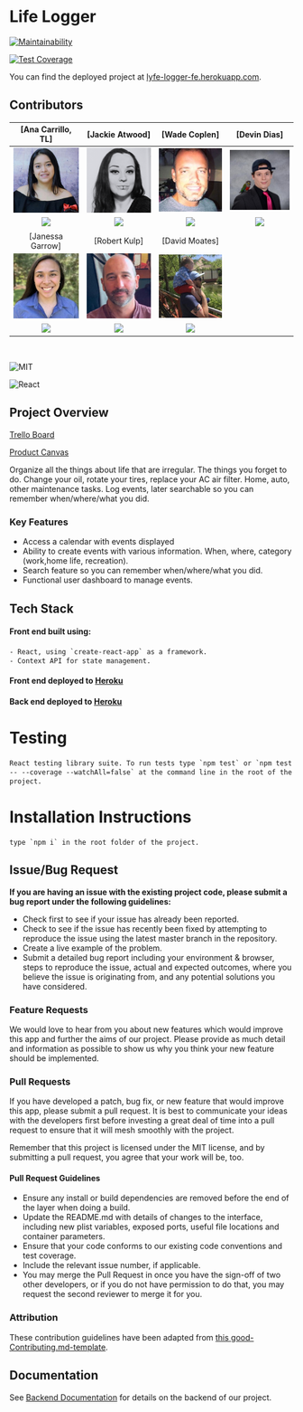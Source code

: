 # Life Logger

[![Maintainability](https://api.codeclimate.com/v1/badges/aa8fc23117fc01a592c1/maintainability)](https://codeclimate.com/github/Lambda-School-Labs/life-logger-fe/maintainability)

[![Test Coverage](https://api.codeclimate.com/v1/badges/aa8fc23117fc01a592c1/test_coverage)](https://codeclimate.com/github/Lambda-School-Labs/life-logger-fe/test_coverage)

You can find the deployed project at [lyfe-logger-fe.herokuapp.com](https://lyfe-logger-fe.herokuapp.com/).

## Contributors

<!-- Previous Labs Group
 |[Carl Stanley](https://github.com/Carl-Stanley)|[Sagdi Formanov](https://github.com/sagdish)|[Joseph Hayden](https://github.com/JHaydenDev)|[Karen Yearwood](https://github.com/kly001) |
| :------: | :------: | :------: | :------: |
|[<img src="./contributors/carl.png" width = "200" />](https://github.com/Carl-Stanley)| [<img src="./contributors/sagdi.png" width = "200" />](https://github.com/sagdish)|[<img src="./contributors/joseph.png" width = "200" />](https://github.com/JHaydenDev)|[<img src="./contributors/karen.png" width = "200" />](https://github.com/kly001)|
|[<img src="https://github.com/favicon.ico" width="15"> ](https://github.com/Carl-Stanley)|[<img src="https://github.com/favicon.ico" width="15"> ](https://github.com/sagdish)|[<img src="https://github.com/favicon.ico" width="15"> ](https://github.com/JHaydenDev)|[<img src="https://github.com/favicon.ico" width="15"> ](https://github.com/kly001)|
|[<img src="https://static.licdn.com/sc/h/al2o9zrvru7aqj8e1x2rzsrca" width="15"> ](https://www.linkedin.com//)|[<img src="https://static.licdn.com/sc/h/al2o9zrvru7aqj8e1x2rzsrca" width="15"> ](https://www.linkedin.com/)|[ <img src="https://static.licdn.com/sc/h/al2o9zrvru7aqj8e1x2rzsrca" width="15"> ](https://www.linkedin.com/)|[ <img src="https://static.licdn.com/sc/h/al2o9zrvru7aqj8e1x2rzsrca" width="15"> ](https://www.linkedin.com/)        |
|[Eric Wise](https://github.com/eric-wise)|[Denvinn Magsino](https://github.com/denvinnpaolo)|[Dave Vazquez](https://github.com/dave-vazquez)|
|[<img src="./contributors/eric.png" width = "200" />](https://github.com/eric-wise)|[<img src="./contributors/denvinn.png" width = "200" />](https://github.com/denvinnpaolo)|[<img src="./contributors/dave.png" width = "200" />](https://github.com/dave-vazquez)|
|[<img src="https://github.com/favicon.ico" width="15"> ](https://github.com/eric-wise)|[<img src="https://github.com/favicon.ico" width="15"> ](https://github.com/denvinnpaolo)|[<img src="https://github.com/favicon.ico" width="15"> ](https://github.com/dave-vazquez)|
|[ <img src="https://static.licdn.com/sc/h/al2o9zrvru7aqj8e1x2rzsrca" width="15"> ](https://www.linkedin.com/)|[ <img src="https://static.licdn.com/sc/h/al2o9zrvru7aqj8e1x2rzsrca" width="15"> ](https://www.linkedin.com/)|[ <img src="https://static.licdn.com/sc/h/al2o9zrvru7aqj8e1x2rzsrca" width="15"> ](https://www.linkedin.com/in/)| -->

|                                    [Ana Carrillo, TL]                                     |                                    [Jackie Atwood]                                     |                                      [Wade Coplen]                                       |                                    [Devin Dias]                                     |
| :---------------------------------------------------------------------------------------: | :------------------------------------------------------------------------------------: | :--------------------------------------------------------------------------------------: | :---------------------------------------------------------------------------------: |
| [<img src="./contributors/aCarrillo.png" width = "200" />](https://github.com/acarrillo3) | [<img src="./contributors/jAtwood.png" width = "200" />](https://github.com/JaxAtwood) | [<img src="./contributors/wCoplen.png" width = "200" />](https://github.com/Wade-Coplen) |  [<img src="./contributors/dDias.png" width = "200" />](https://github.com/devin5)  |
|  [<img src="https://github.com/favicon.ico" width="15"> ](https://github.com/acarrillo3)  | [<img src="https://github.com/favicon.ico" width="15"> ](https://github.com/JaxAtwood) | [<img src="https://github.com/favicon.ico" width="15"> ](https://github.com/Wade-Coplen) | [<img src="https://github.com/favicon.ico" width="15"> ](https://github.com/devin5) |
|                                     [Janessa Garrow]                                      |                                     [Robert Kulp]                                      |                                      [David Moates]                                      |
|   [<img src="./contributors/jGarrow.png" width = "200" />](https://github.com/jgarrow)    |  [<img src="./contributors/rKulp.png" width = "200" />](https://github.com/rabithole)  | [<img src="./contributors/dMoates.png" width = "200" />](https://github.com/davidmoates) |
|   [<img src="https://github.com/favicon.ico" width="15"> ](https://github.com/jgarrow)    | [<img src="https://github.com/favicon.ico" width="15"> ](https://github.com/rabithole) | [<img src="https://github.com/favicon.ico" width="15"> ](https://github.com/davidmoates) |

<br/>

![MIT](https://img.shields.io/packagist/l/doctrine/orm.svg)

![React](https://img.shields.io/badge/react-v16.12.0-blue.svg)
<br>

## Project Overview

[Trello Board](https://trello.com/b/GHkoIW41/labs-pt11-life-logger)

[Product Canvas](https://www.notion.so/Life-Logger-PVD-7281115559ed4d9282db7fcde90238c0)

Organize all the things about life that are irregular. The things you forget to do.
Change your oil, rotate your tires, replace your AC air filter. Home, auto, other maintenance tasks.
Log events, later searchable so you can remember when/where/what you did.

### Key Features

- Access a calendar with events displayed
- Ability to create events with various information. When, where, category (work,home life, recreation).
- Search feature so you can remember when/where/what you did.
- Functional user dashboard to manage events.

## Tech Stack

#### Front end built using:

    - React, using `create-react-app` as a framework.
    - Context API for state management.

#### Front end deployed to [Heroku](https://lyfe-logger-fe.herokuapp.com/)

#### Back end deployed to [Heroku](https://lyfe-logger-be.herokuapp.com/)

# Testing

    React testing library suite. To run tests type `npm test` or `npm test -- --coverage --watchAll=false` at the command line in the root of the project.

# Installation Instructions

    type `npm i` in the root folder of the project.

## Issue/Bug Request

**If you are having an issue with the existing project code, please submit a bug report under the following guidelines:**

- Check first to see if your issue has already been reported.
- Check to see if the issue has recently been fixed by attempting to reproduce the issue using the latest master branch in the repository.
- Create a live example of the problem.
- Submit a detailed bug report including your environment & browser, steps to reproduce the issue, actual and expected outcomes, where you believe the issue is originating from, and any potential solutions you have considered.

### Feature Requests

We would love to hear from you about new features which would improve this app and further the aims of our project. Please provide as much detail and information as possible to show us why you think your new feature should be implemented.

### Pull Requests

If you have developed a patch, bug fix, or new feature that would improve this app, please submit a pull request. It is best to communicate your ideas with the developers first before investing a great deal of time into a pull request to ensure that it will mesh smoothly with the project.

Remember that this project is licensed under the MIT license, and by submitting a pull request, you agree that your work will be, too.

#### Pull Request Guidelines

- Ensure any install or build dependencies are removed before the end of the layer when doing a build.
- Update the README.md with details of changes to the interface, including new plist variables, exposed ports, useful file locations and container parameters.
- Ensure that your code conforms to our existing code conventions and test coverage.
- Include the relevant issue number, if applicable.
- You may merge the Pull Request in once you have the sign-off of two other developers, or if you do not have permission to do that, you may request the second reviewer to merge it for you.

### Attribution

These contribution guidelines have been adapted from [this good-Contributing.md-template](https://gist.github.com/PurpleBooth/b24679402957c63ec426).

## Documentation

See [Backend Documentation](https://github.com/Lambda-School-Labs/life-logger-be/blob/master/README.md) for details on the backend of our project.
